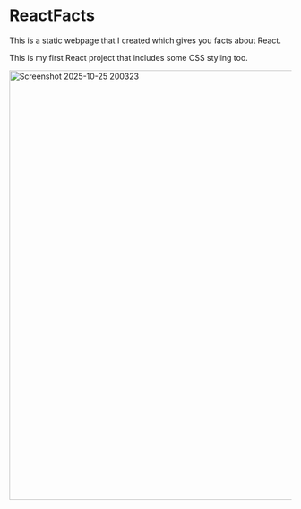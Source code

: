 # ReactFacts
This is a static webpage that I created which gives you facts about React.

This is my first React project that includes some CSS styling too.

<img width="1143" height="767" alt="Screenshot 2025-10-25 200323" src="https://github.com/user-attachments/assets/2d9c0e23-5552-4736-919e-b5ab6c20730a" />
